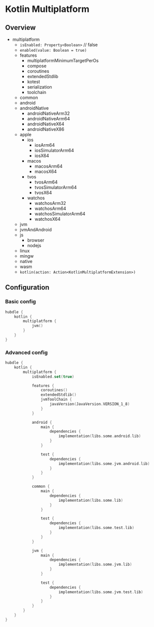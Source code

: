 # Kotlin Multiplatform

## Overview

- multiplatform
    - `isEnabled: Property<Boolean>` // false
    - `enabled(value: Boolean = true)`
    - features
        - multiplatformMinimumTargetPerOs
        - compose
        - coroutines
        - extendedStdlib
        - kotest
        - serialization
        - toolchain
    - common
    - android
    - androidNative
        - androidNativeArm32
        - androidNativeArm64
        - androidNativeX64
        - androidNativeX86
    - apple
        - ios
            - iosArm64
            - iosSimulatorArm64
            - iosX64
        - macos
            - macosArm64
            - macosX64
        - tvos
            - tvosArm64
            - tvosSimulatorArm64
            - tvosX64
        - watchos
            - watchosArm32
            - watchosArm64
            - watchosSimulatorArm64
            - watchosX64
    - jvm
    - jvmAndAndroid
    - js
        - browser
        - nodejs
    - linux
    - mingw
    - native
    - wasm
    - `kotlin(action: Action<KotlinMultiplatformExtension>)`

## Configuration

### Basic config

```kotlin
hubdle {
    kotlin {
        multiplatform {
            jvm()
        }
    }
}
```

### Advanced config

```kotlin
hubdle {
    kotlin {
        multiplatform {
            isEnabled.set(true)

            features {
                coroutines()
                extendedStdlib()
                jvmToolChain {
                    javaVersion(JavaVersion.VERSION_1_8)
                }
            }

            android {
                main {
                    dependencies {
                        implementation(libs.some.android.lib)
                    }
                }

                test {
                    dependencies {
                        implementation(libs.some.jvm.android.lib)
                    }
                }
            }

            common {
                main {
                    dependencies {
                        implementation(libs.some.lib)
                    }
                }

                test {
                    dependencies {
                        implementation(libs.some.test.lib)
                    }
                }
            }

            jvm {
                main {
                    dependencies {
                        implementation(libs.some.jvm.lib)
                    }
                }

                test {
                    dependencies {
                        implementation(libs.some.jvm.test.lib)
                    }
                }
            }
        }
    }
}
```
